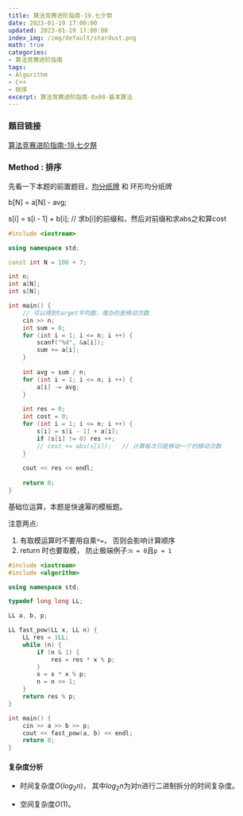 ```yaml
---
title: 算法竞赛进阶指南-19.七夕祭
date: 2023-01-19 17:00:00
updated: 2023-01-19 17:00:00
index_img: /img/default/stardust.png
math: true
categories:
- 算法竞赛进阶指南
tags: 
- Algorithm
- C++
- 排序
excerpt: 算法竞赛进阶指南-0x00-基本算法
---
```


### 题目链接

 [算法竞赛进阶指南-19.七夕祭](https://www.acwing.com/problem/content/91/)

### Method : 排序

先看一下本题的前置题目，[均分纸牌](https://www.acwing.com/problem/content/submission/1538/) 和 环形均分纸牌

b[N] = a[N] - avg; 

s[i] = s[i - 1] + b[i];  // 求b[i]的前缀和，然后对前缀和求abs之和算cost

```c++
#include <iostream>

using namespace std;

const int N = 100 + 7;

int n;
int a[N];
int s[N];

int main() {
    // 可以得到target平均数，难办的是移动次数
    cin >> n;
    int sum = 0;
    for (int i = 1; i <= n; i ++) {
        scanf("%d", &a[i]);
        sum += a[i];
    }
    
    int avg = sum / n;
    for (int i = 1; i <= n; i ++) {
        a[i] -= avg;
    }
    
    int res = 0;
    int cost = 0;
    for (int i = 1; i <= n; i ++) {
        s[i] = s[i - 1] + a[i];
        if (s[i] != 0) res ++;
        // cost += abs(s[i]);   // 计算每次只能移动一个的移动次数
    }
    
    cout << res << endl;
    
    return 0;
}
```





基础位运算，本题是快速幂的模板题。

注意两点:  

1. 有取模运算时不要用自乘`*=`， 否则会影响计算顺序
2. return 时也要取模， 防止极端例子:`n = 0`且`p = 1` 

```c++
#include <iostream>
#include <algorithm>

using namespace std;

typedef long long LL;

LL a, b, p;

LL fast_pow(LL x, LL n) {
    LL res = 1LL;
    while (n) {
        if (n & 1) {
            res = res * x % p;
        }
        x = x * x % p;
        n = n >> 1;
    }
    return res % p;
}

int main() {
    cin >> a >> b >> p;
    cout << fast_pow(a, b) << endl;
    return 0;
}
```

#### 复杂度分析

- 时间复杂度${O(log_2n)}$， 其中$log_2n$为对n进行二进制拆分的时间复杂度。

- 空间复杂度${O(1)}$。